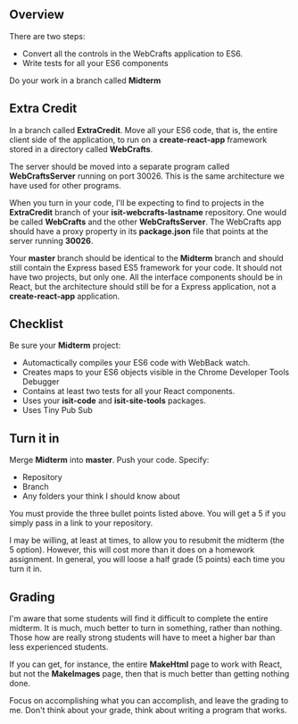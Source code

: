 ## Overview

There are two steps:

- Convert all the controls in the WebCrafts application to ES6.
- Write tests for all your ES6 components

Do your work in a branch called **Midterm**

## Extra Credit

In a branch called **ExtraCredit**. Move all your ES6 code, that is, the entire client side of the application, to run on a **create-react-app** framework stored in a directory called **WebCrafts**.

The server should be moved into a separate program called **WebCraftsServer** running on port 30026. This is the same architecture we have used for other programs.

When you turn in your code, I'll be expecting to find to projects in the **ExtraCredit** branch of your **isit-webcrafts-lastname** repository. One would be called **WebCrafts** and the other **WebCraftsServer**. The WebCrafts app should have a proxy property in its **package.json** file that points at the server running **30026**.

Your **master** branch should be identical to the **Midterm** branch and should still contain the Express based ES5 framework for your code. It should not have two projects, but only one. All the interface components should be in React, but the architecture should still be for a Express application, not a **create-react-app** application.

## Checklist

Be sure your **Midterm** project:

- Automactically compiles your ES6 code with WebBack watch.
- Creates maps to your ES6 objects visible in the Chrome Developer Tools Debugger
- Contains at least two tests for all your React components.
- Uses your **isit-code** and **isit-site-tools** packages.
- Uses Tiny Pub Sub

## Turn it in

Merge **Midterm** into **master**. Push your code. Specify:

- Repository
- Branch
- Any folders your think I should know about

You must provide the three bullet points listed above. You will get a 5 if you simply pass in a link to your repository.

I may be willing, at least at times, to allow you to resubmit the midterm (the 5 option). However, this will cost more than it does on a homework assignment. In general, you will loose a half grade (5 points) each time you turn it in.

## Grading

I'm aware that some students will find it difficult to complete the entire midterm. It is much, much better to turn in something, rather than nothing. Those how are really strong students will have to meet a higher bar than less experienced students.

If you can get, for instance, the entire **MakeHtml** page to work with React, but not the **MakeImages** page, then that is much better than getting nothing done.

Focus on accomplishing what you can accomplish, and leave the grading to me. Don't think about your grade, think about writing a program that works.
